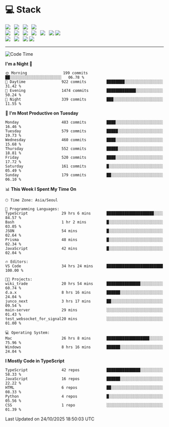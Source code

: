 <h1>💻 Stack</h1>
<div>
 <!-- badge : https://shields.io/ -->
 <!-- icon : https://simpleicons.org/?q=Get -->
 <img src="https://img.shields.io/badge/HTML5-e74c3c?style=flat-square&logo=HTML5&logoColor=white"/> &nbsp 
 <img src="https://img.shields.io/badge/CSS3-0A84FF?style=flat-square&logo=CSS3&logoColor=white"/> &nbsp 
 <img src="https://img.shields.io/badge/JavaScript-FFCD11?style=flat-square&logo=JavaScript&logoColor=white"/> &nbsp 
 <img src="https://img.shields.io/badge/TypeScript-3075C0?style=flat-square&logo=TypeScript&logoColor=white"/>
 <br/>
 <img src="https://img.shields.io/badge/Next-000000?style=flat-square&logo=nextdotjs&logoColor=white"/> &nbsp 
 <img src="https://img.shields.io/badge/React-00BCF6?style=flat-square&logo=React&logoColor=white"/> &nbsp 
 <img src="https://img.shields.io/badge/Redux-764ABC?style=flat-square&logo=Redux&logoColor=white"/> &nbsp
 <img src="https://img.shields.io/badge/Recoil-3578E5?style=flat-square&logo=recoil&logoColor=white"/> &nbsp
 <img src="https://img.shields.io/badge/React-Query-FF4154?style=flat-square&logo=reactquery&logoColor=white"/> &nbsp 
 <img src="https://img.shields.io/badge/styled%2Dcomponents-DB7093?style=flat-square&logo=styled%2Dcomponents&logoColor=white"/>
 <img src="https://img.shields.io/badge/CSS Modules-000000?style=flat-square&logo=CSS Modules&logoColor=white"/> &nbsp 
 <br/>
 <img src="https://img.shields.io/badge/Node-339933?style=flat-square&logo=Node.js&logoColor=white"/> &nbsp 
 <img src="https://img.shields.io/badge/Express-000000?style=flat-square&logo=Express&logoColor=white"/> &nbsp 
 <img src="https://img.shields.io/badge/MongoDB-47A248?style=flat-square&logo=MongoDB&logoColor=white"/>
 <img src="https://img.shields.io/badge/MariaDB-003545?style=flat-square&logo=mariadb&logoColor=white"/>
</div>

<hr>

<!--START_SECTION:waka-->
![Code Time](http://img.shields.io/badge/Code%20Time-3%2C012%20hrs%2029%20mins-blue)

**I'm a Night 🦉** 

```text
🌞 Morning                199 commits         ██░░░░░░░░░░░░░░░░░░░░░░░   06.78 % 
🌆 Daytime                922 commits         ████████░░░░░░░░░░░░░░░░░   31.42 % 
🌃 Evening                1474 commits        █████████████░░░░░░░░░░░░   50.24 % 
🌙 Night                  339 commits         ███░░░░░░░░░░░░░░░░░░░░░░   11.55 % 
```
📅 **I'm Most Productive on Tuesday** 

```text
Monday                   483 commits         ████░░░░░░░░░░░░░░░░░░░░░   16.46 % 
Tuesday                  579 commits         █████░░░░░░░░░░░░░░░░░░░░   19.73 % 
Wednesday                460 commits         ████░░░░░░░░░░░░░░░░░░░░░   15.68 % 
Thursday                 552 commits         █████░░░░░░░░░░░░░░░░░░░░   18.81 % 
Friday                   520 commits         ████░░░░░░░░░░░░░░░░░░░░░   17.72 % 
Saturday                 161 commits         █░░░░░░░░░░░░░░░░░░░░░░░░   05.49 % 
Sunday                   179 commits         ██░░░░░░░░░░░░░░░░░░░░░░░   06.10 % 
```


📊 **This Week I Spent My Time On** 

```text
🕑︎ Time Zone: Asia/Seoul

💬 Programming Languages: 
TypeScript               29 hrs 6 mins       █████████████████████░░░░   84.57 % 
Bash                     1 hr 2 mins         █░░░░░░░░░░░░░░░░░░░░░░░░   03.05 % 
JSON                     54 mins             █░░░░░░░░░░░░░░░░░░░░░░░░   02.64 % 
Prisma                   48 mins             █░░░░░░░░░░░░░░░░░░░░░░░░   02.34 % 
JavaScript               42 mins             █░░░░░░░░░░░░░░░░░░░░░░░░   02.04 % 

🔥 Editors: 
VS Code                  34 hrs 24 mins      █████████████████████████   100.00 % 

🐱‍💻 Projects: 
wiki_trade               20 hrs 54 mins      ███████████████░░░░░░░░░░   60.74 % 
d.a.x                    8 hrs 16 mins       ██████░░░░░░░░░░░░░░░░░░░   24.04 % 
junco_next               3 hrs 17 mins       ██░░░░░░░░░░░░░░░░░░░░░░░   09.54 % 
main-server              29 mins             ░░░░░░░░░░░░░░░░░░░░░░░░░   01.43 % 
test_websocket_for_signal20 mins             ░░░░░░░░░░░░░░░░░░░░░░░░░   01.00 % 

💻 Operating System: 
Mac                      26 hrs 8 mins       ███████████████████░░░░░░   75.96 % 
Windows                  8 hrs 16 mins       ██████░░░░░░░░░░░░░░░░░░░   24.04 % 
```

**I Mostly Code in TypeScript** 

```text
TypeScript               42 repos            ███████████████░░░░░░░░░░   58.33 % 
JavaScript               16 repos            ██████░░░░░░░░░░░░░░░░░░░   22.22 % 
HTML                     6 repos             ██░░░░░░░░░░░░░░░░░░░░░░░   08.33 % 
Python                   4 repos             █░░░░░░░░░░░░░░░░░░░░░░░░   05.56 % 
CSS                      1 repo              ░░░░░░░░░░░░░░░░░░░░░░░░░   01.39 % 
```




 Last Updated on 24/10/2025 18:50:03 UTC
<!--END_SECTION:waka-->
